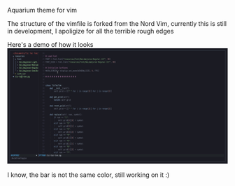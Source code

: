 Aquarium theme for vim

The structure of the vimfile is forked from the Nord Vim, currently this is still in development, I apoligize for all the terrible rough edges

Here's a demo of how it looks
![](screenshots/1622443857.png)

I know, the bar is not the same color, still working on it :)
